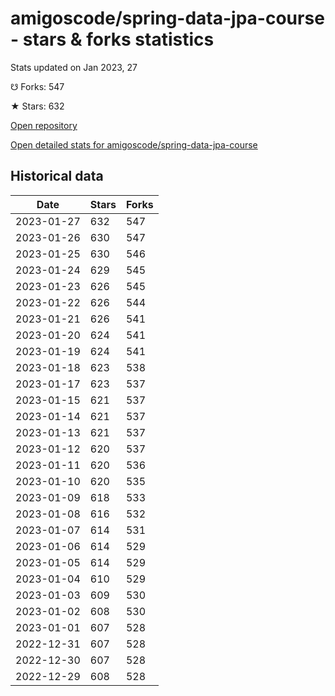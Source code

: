 # amigoscode/spring-data-jpa-course - stars & forks statistics

Stats updated on Jan 2023, 27

☋ Forks: 547

★ Stars: 632

[Open repository](https://github.com/amigoscode/spring-data-jpa-course)

[Open detailed stats for amigoscode/spring-data-jpa-course](https://reviewgithub.com/rep/amigoscode/spring-data-jpa-course)

## Historical data
| Date | Stars | Forks |
|------|-------|-------|
| 2023-01-27 | 632 | 547 | 
| 2023-01-26 | 630 | 547 | 
| 2023-01-25 | 630 | 546 | 
| 2023-01-24 | 629 | 545 | 
| 2023-01-23 | 626 | 545 | 
| 2023-01-22 | 626 | 544 | 
| 2023-01-21 | 626 | 541 | 
| 2023-01-20 | 624 | 541 | 
| 2023-01-19 | 624 | 541 | 
| 2023-01-18 | 623 | 538 | 
| 2023-01-17 | 623 | 537 | 
| 2023-01-15 | 621 | 537 | 
| 2023-01-14 | 621 | 537 | 
| 2023-01-13 | 621 | 537 | 
| 2023-01-12 | 620 | 537 | 
| 2023-01-11 | 620 | 536 | 
| 2023-01-10 | 620 | 535 | 
| 2023-01-09 | 618 | 533 | 
| 2023-01-08 | 616 | 532 | 
| 2023-01-07 | 614 | 531 | 
| 2023-01-06 | 614 | 529 | 
| 2023-01-05 | 614 | 529 | 
| 2023-01-04 | 610 | 529 | 
| 2023-01-03 | 609 | 530 | 
| 2023-01-02 | 608 | 530 | 
| 2023-01-01 | 607 | 528 | 
| 2022-12-31 | 607 | 528 | 
| 2022-12-30 | 607 | 528 | 
| 2022-12-29 | 608 | 528 | 

